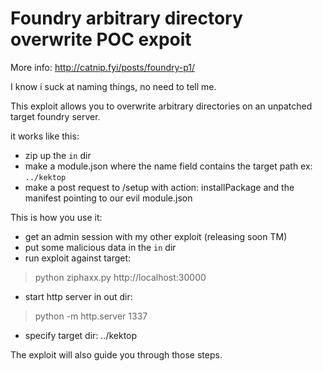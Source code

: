 # Foundry arbitrary directory overwrite POC expoit

More info: http://catnip.fyi/posts/foundry-p1/

I know i suck at naming things, no need to tell me.

This exploit allows you to overwrite arbitrary directories on an unpatched target foundry
server.

it works like this:
- zip up the `in` dir
- make a module.json where the name field contains the target path ex: `../kektop`
- make a post request to /setup with action: installPackage and the manifest pointing to our evil module.json

This is how you use it:
- get an admin session with my other exploit (releasing soon TM)
- put some malicious data in the `in` dir
- run exploit against target:
> python ziphaxx.py http://localhost:30000
- start http server in out dir:
> python -m http.server 1337
- specify target dir: ../kektop

The exploit will also guide you through those steps.
